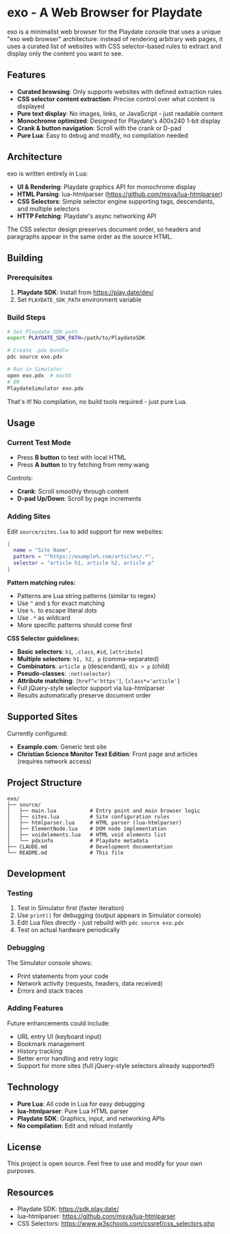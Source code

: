 # exo - A Web Browser for Playdate

exo is a minimalist web browser for the Playdate console that uses a unique "exo web browser" architecture: instead of rendering arbitrary web pages, it uses a curated list of websites with CSS selector-based rules to extract and display only the content you want to see.

## Features

- **Curated browsing**: Only supports websites with defined extraction rules
- **CSS selector content extraction**: Precise control over what content is displayed
- **Pure text display**: No images, links, or JavaScript - just readable content
- **Monochrome optimized**: Designed for Playdate's 400x240 1-bit display
- **Crank & button navigation**: Scroll with the crank or D-pad
- **Pure Lua**: Easy to debug and modify, no compilation needed

## Architecture

exo is written entirely in Lua:
- **UI & Rendering**: Playdate graphics API for monochrome display
- **HTML Parsing**: lua-htmlparser (https://github.com/msva/lua-htmlparser)
- **CSS Selectors**: Simple selector engine supporting tags, descendants, and multiple selectors
- **HTTP Fetching**: Playdate's async networking API

The CSS selector design preserves document order, so headers and paragraphs appear in the same order as the source HTML.

## Building

### Prerequisites

1. **Playdate SDK**: Install from https://play.date/dev/
2. Set `PLAYDATE_SDK_PATH` environment variable

### Build Steps

```bash
# Set Playdate SDK path
export PLAYDATE_SDK_PATH=/path/to/PlaydateSDK

# Create .pdx bundle
pdc source exo.pdx

# Run in Simulator
open exo.pdx  # macOS
# OR
PlaydateSimulator exo.pdx
```

That's it! No compilation, no build tools required - just pure Lua.

## Usage

### Current Test Mode

- Press **B button** to test with local HTML
- Press **A button** to try fetching from remy.wang

Controls:
- **Crank**: Scroll smoothly through content
- **D-pad Up/Down**: Scroll by page increments

### Adding Sites

Edit `source/sites.lua` to add support for new websites:

```lua
{
  name = "Site Name",
  pattern = "^https://example%.com/articles/.*",
  selector = "article h1, article h2, article p"
}
```

**Pattern matching rules:**
- Patterns are Lua string patterns (similar to regex)
- Use `^` and `$` for exact matching
- Use `%.` to escape literal dots
- Use `.*` as wildcard
- More specific patterns should come first

**CSS Selector guidelines:**
- **Basic selectors**: `h1`, `.class`, `#id`, `[attribute]`
- **Multiple selectors**: `h1, h2, p` (comma-separated)
- **Combinators**: `article p` (descendant), `div > p` (child)
- **Pseudo-classes**: `:not(selector)`
- **Attribute matching**: `[href^='https']`, `[class*='article']`
- Full jQuery-style selector support via lua-htmlparser
- Results automatically preserve document order

## Supported Sites

Currently configured:
- **Example.com**: Generic test site
- **Christian Science Monitor Text Edition**: Front page and articles (requires network access)

## Project Structure

```
exo/
├── source/
│   ├── main.lua           # Entry point and main browser logic
│   ├── sites.lua          # Site configuration rules
│   ├── htmlparser.lua     # HTML parser (lua-htmlparser)
│   ├── ElementNode.lua    # DOM node implementation
│   ├── voidelements.lua   # HTML void elements list
│   └── pdxinfo            # Playdate metadata
├── CLAUDE.md              # Development documentation
└── README.md              # This file
```

## Development

### Testing

1. Test in Simulator first (faster iteration)
2. Use `print()` for debugging (output appears in Simulator console)
3. Edit Lua files directly - just rebuild with `pdc source exo.pdx`
4. Test on actual hardware periodically

### Debugging

The Simulator console shows:
- Print statements from your code
- Network activity (requests, headers, data received)
- Errors and stack traces

### Adding Features

Future enhancements could include:
- URL entry UI (keyboard input)
- Bookmark management
- History tracking
- Better error handling and retry logic
- Support for more sites (full jQuery-style selectors already supported!)

## Technology

- **Pure Lua**: All code in Lua for easy debugging
- **lua-htmlparser**: Pure Lua HTML parser
- **Playdate SDK**: Graphics, input, and networking APIs
- **No compilation**: Edit and reload instantly

## License

This project is open source. Feel free to use and modify for your own purposes.

## Resources

- Playdate SDK: https://sdk.play.date/
- lua-htmlparser: https://github.com/msva/lua-htmlparser
- CSS Selectors: https://www.w3schools.com/cssref/css_selectors.php

